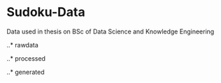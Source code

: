 # Sudoku-Data
Data used in thesis on BSc of Data Science and Knowledge Engineering

..* rawdata

..* processed

..* generated

